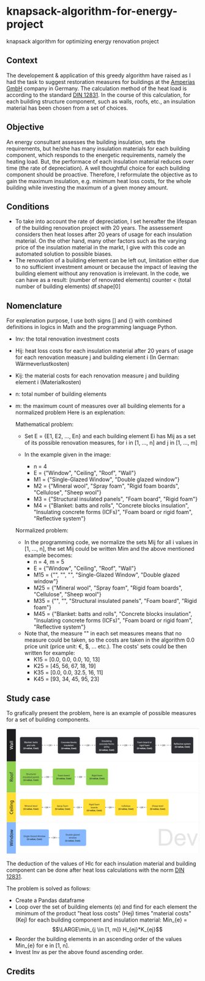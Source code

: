 # knapsack-algorithm-for-energy-project
knapsack algorithm for optimizing energy renovation project

## Context
The developement & application of this greedy algorithm have raised as I had the task to suggest restoration measures for buildings at the [Amperias GmbH](https://www.amperias.com/) company in Germany. The calculation method of the heat load is according to the standard [DIN 12831](https://www.din.de/de/mitwirken/normenausschuesse/nhrs/veroeffentlichungen/wdc-beuth:din21:261292587). In the course of this calculation, for each building structure component, such as walls, roofs, etc., an insulation material has been chosen from a set of choices.

## Objective
An energy consultant assesses the building insulation, sets the requirements, but he/she has many insulation materials for each building component, which responds to the energetic requirements, namely the heating load. But, the performace of each insulation material reduces over time (the rate of depreciation). A well thoughtful choice for each building component should be proactive.
Therefore, I reformulate the objective as to gain the maximum insulation, e.g. minimum heat loss costs, for the whole building while investing the maximum of a given money amount.

## Conditions
- To take into account the rate of depreciation, I set hereafter the lifespan of the building renovation project with 20 years. The assessement considers then heat losses after 20 years of usage for each insulation material. On the other hand, many other factors such as the varying price of the insulation material in the markt, I give with this code an automated solution to possible biases.
- The renovation of a building element can be left out, limitation either due to no sufficient investment amount or because the impact of leaving the building element without any renovation is irrelevant. In the code, we can have as a result: (number of renovated elements) counter < (total number of building elements) df.shape[0]

## Nomenclature

For explenation purpose, I use both signs [] and {} with combined definitions in logics in Math and the programming language Python.

- Inv: the total renovation investment costs
- Hij: heat loss costs for each insulation material after 20 years of usage for each renovation measure j and building element i (In German: Wärmeverlustkosten)
- Kij: the material costs for each renovation measure j and building element i (Materialkosten)
- n: total number of building elements
- m: the maximum count of measures over all building elements for a normalized problem Here is an explenation:

  Mathematical problem:

  - Set E = {E1, E2, ..., En} and each building element Ei has Mij as a set of its possible renovation measures, for i in [1, ..., n] and j in [1, ..., m]</br>
  - In the example given in the image:</br>

    - n = 4
    - E = {"Window", "Ceiling", "Roof", "Wall"}
    - M1 = {"Single-Glazed Window", "Double glazed window"}
    - M2 = {"Mineral wool", "Spray foam", "Rigid foam boards", "Cellulose", "Sheep wool"}
    - M3 = {"Structural insulated panels", "Foam board", "Rigid foam"}
    - M4 = {"Blanket: batts and rolls", "Concrete blocks insulation", "Insulating concrete forms (ICFs)", "Foam board or rigid foam", "Reflective system"}</br>

  Normalized problem:

  - In the programming code, we normalize the sets Mij for all i values in [1, ..., n], the set Mij could be written Mim and the above mentioned example becomes:
    - n = 4, m = 5
    - E = {"Window", "Ceiling", "Roof", "Wall"}
    - M15 = {"", "", "", "Single-Glazed Window", "Double glazed window"}
    - M25 = {"Mineral wool", "Spray foam", "Rigid foam boards", "Cellulose", "Sheep wool"}
    - M35 = {"", "", "Structural insulated panels", "Foam board", "Rigid foam"}
    - M45 = {"Blanket: batts and rolls", "Concrete blocks insulation", "Insulating concrete forms (ICFs)", "Foam board or rigid foam", "Reflective system"}
  - Note that, the measure "" in each set measures means that no measure could be taken, so the costs are taken in the algorithm 0.0 price unit (price unit: €, $, ... etc.). The costs' sets could be then written for example:
    - K15 = [0.0, 0.0, 0.0, 10, 13]
    - K25 = [45, 56, 67, 18, 19]
    - K35 = [0.0, 0.0, 32.5, 16, 11]
    - K45 = [93, 34, 45, 95, 23]

## Study case

To grafically present the problem, here is an example of possible measures for a set of building components.

![Renovation project - Presentation example with four building components](<resources/renovation for a building - diagram.jpg>)

The deduction of the values of Hlc for each insulation material and building component can be done after heat loss calculations with the norm [DIN 12831](https://www.din.de/de/mitwirken/normenausschuesse/nhrs/veroeffentlichungen/wdc-beuth:din21:261292587).

The problem is solved as follows:
- Create a Pandas dataframe
- Loop over the set of building elements (e) and find for each element the minimum of the product "heat loss costs" (Hej) times "material costs" (Kej) for each building component and insulation material:
  Min_{e} = $$\LARGE\min_{j \in [1, m]} H_{ej}*K_{ej}$$
- Reorder the building elements in an ascending order of the values Min_{e} for e in [1, n].
- Invest Inv as per the above found ascending order.


## Credits

